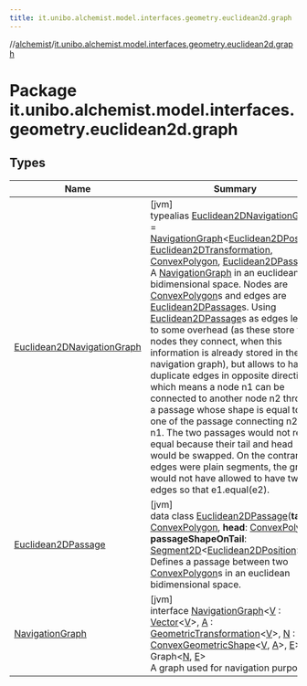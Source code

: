 ```yaml
---
title: it.unibo.alchemist.model.interfaces.geometry.euclidean2d.graph
---
```

//[alchemist](../../index.html)/[it.unibo.alchemist.model.interfaces.geometry.euclidean2d.graph](index.html)



# Package it.unibo.alchemist.model.interfaces.geometry.euclidean2d.graph



## Types


| Name | Summary |
|---|---|
| [Euclidean2DNavigationGraph](index.html#-513689941%2FClasslikes%2F-134779887) | [jvm]<br>typealias [Euclidean2DNavigationGraph](index.html#-513689941%2FClasslikes%2F-134779887) = [NavigationGraph](-navigation-graph/index.html)<[Euclidean2DPosition](../it.unibo.alchemist.model.implementations.positions/-euclidean2-d-position/index.html), [Euclidean2DTransformation](../it.unibo.alchemist.model.interfaces.geometry.euclidean2d/-euclidean2-d-transformation/index.html), [ConvexPolygon](../it.unibo.alchemist.model.interfaces.geometry.euclidean2d/-convex-polygon/index.html), [Euclidean2DPassage](-euclidean2-d-passage/index.html)><br>A [NavigationGraph](-navigation-graph/index.html) in an euclidean bidimensional space. Nodes are [ConvexPolygon](../it.unibo.alchemist.model.interfaces.geometry.euclidean2d/-convex-polygon/index.html)s and edges are [Euclidean2DPassage](-euclidean2-d-passage/index.html)s. Using [Euclidean2DPassage](-euclidean2-d-passage/index.html)s as edges leads to some overhead (as these store the nodes they connect, when this information is already stored in the navigation graph), but allows to have duplicate edges in opposite directions, which means a node n1 can be connected to another node n2 through a passage whose shape is equal to the one of the passage connecting n2 to n1. The two passages would not result equal because their tail and head would be swapped. On the contrary, if edges were plain segments, the graph would not have allowed to have two edges so that e1.equal(e2). |
| [Euclidean2DPassage](-euclidean2-d-passage/index.html) | [jvm]<br>data class [Euclidean2DPassage](-euclidean2-d-passage/index.html)(**tail**: [ConvexPolygon](../it.unibo.alchemist.model.interfaces.geometry.euclidean2d/-convex-polygon/index.html), **head**: [ConvexPolygon](../it.unibo.alchemist.model.interfaces.geometry.euclidean2d/-convex-polygon/index.html), **passageShapeOnTail**: [Segment2D](../it.unibo.alchemist.model.interfaces.geometry.euclidean2d/-segment2-d/index.html)<[Euclidean2DPosition](../it.unibo.alchemist.model.implementations.positions/-euclidean2-d-position/index.html)>)<br>Defines a passage between two [ConvexPolygon](../it.unibo.alchemist.model.interfaces.geometry.euclidean2d/-convex-polygon/index.html)s in an euclidean bidimensional space. |
| [NavigationGraph](-navigation-graph/index.html) | [jvm]<br>interface [NavigationGraph](-navigation-graph/index.html)<[V](-navigation-graph/index.html) : [Vector](../it.unibo.alchemist.model.interfaces.geometry/-vector/index.html)<[V](-navigation-graph/index.html)>, [A](-navigation-graph/index.html) : [GeometricTransformation](../it.unibo.alchemist.model.interfaces.geometry/-geometric-transformation/index.html)<[V](-navigation-graph/index.html)>, [N](-navigation-graph/index.html) : [ConvexGeometricShape](../it.unibo.alchemist.model.interfaces.geometry/-convex-geometric-shape/index.html)<[V](-navigation-graph/index.html), [A](-navigation-graph/index.html)>, [E](-navigation-graph/index.html)> : Graph<[N](-navigation-graph/index.html), [E](-navigation-graph/index.html)> <br>A graph used for navigation purposes. |

